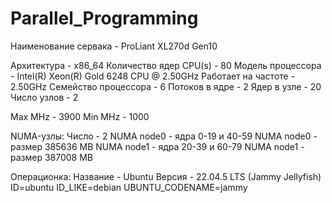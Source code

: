 # Parallel_Programming
Наименование сервака - ProLiant XL270d Gen10

Архитектура - x86_64
Количество ядер CPU(s) - 80
Модель процессора - Intel(R) Xeon(R) Gold 6248 CPU @ 2.50GHz
Работает на частоте - 2.50GHz
Семейство процессора - 6
Потоков в ядре - 2
Ядер в узле - 20
Число узлов - 2

Max MHz - 3900
Min MHz - 1000

NUMA-узлы:
Число - 2
NUMA node0 - ядра 0-19 и 40-59
NUMA node0 - размер 385636 MB
NUMA node1 - ядра 20-39 и 60-79
NUMA node1 - размер 387008 MB

Операционка:
Название - Ubuntu 
Версия - 22.04.5 LTS (Jammy Jellyfish)
ID=ubuntu
ID_LIKE=debian
UBUNTU_CODENAME=jammy


